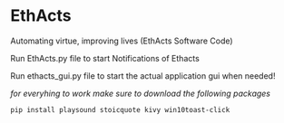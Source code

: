 # EthActs
Automating virtue, improving lives (EthActs Software Code)

Run EthActs.py file to start Notifications of Ethacts

Run ethacts_gui.py file to start the actual application gui when needed!

*for everyhing to work make sure to download the following packages*

```pip install playsound stoicquote kivy win10toast-click```

